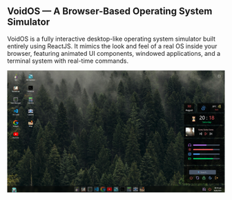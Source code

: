 ## VoidOS — A Browser-Based Operating System Simulator

VoidOS is a fully interactive desktop-like operating system simulator built entirely using ReactJS. It mimics the look and feel of a real OS inside your browser, featuring animated UI components, windowed applications, and a terminal system with real-time commands.

![alt text](public/demo.png)